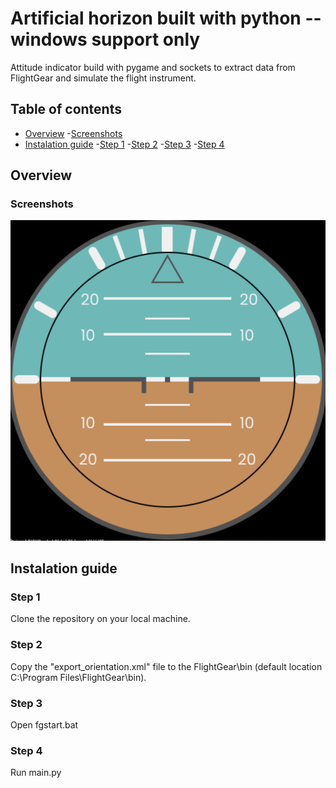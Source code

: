 # Artificial horizon built with python -- windows support only

Attitude indicator build with pygame and sockets to extract data from FlightGear and simulate the flight instrument.

## Table of contents

- [Overview](#overview) -[Screenshots](#screenshots)
- [Instalation guide](#instalation-guide) -[Step 1](#step-1) -[Step 2](#step-2) -[Step 3](#step-3) -[Step 4](#step-4)

## Overview

### Screenshots

![](./screenshots/artificial_horizon.png)

## Instalation guide

### Step 1

Clone the repository on your local machine.

### Step 2

Copy the "export_orientation.xml" file to the FlightGear\bin (default location C:\Program Files\FlightGear\bin).

### Step 3

Open fgstart.bat

### Step 4

Run main.py
